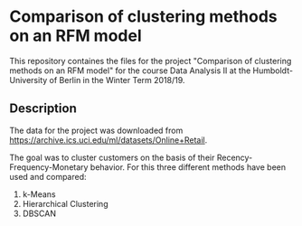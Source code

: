 # Comparison of clustering methods on an RFM model

This repository containes the files for the project "Comparison of clustering methods on an RFM model" for the course Data Analysis II at the Humboldt-University of Berlin in the Winter Term 2018/19.

## Description

The data for the project was downloaded from https://archive.ics.uci.edu/ml/datasets/Online+Retail.

The goal was to cluster customers on the basis of their Recency-Frequency-Monetary behavior. For this three different methods have been used and compared:
1. k-Means
2. Hierarchical Clustering
3. DBSCAN

